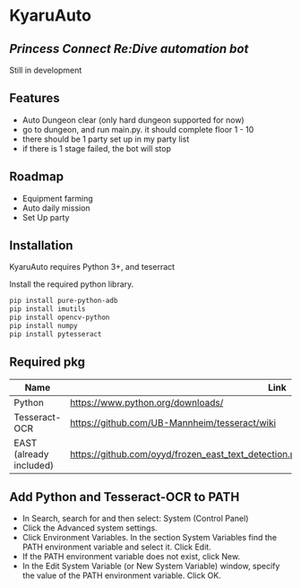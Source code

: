 # KyaruAuto
## _Princess Connect Re:Dive automation bot_

Still in development
## Features
- Auto Dungeon clear (only hard dungeon supported for now)
- go to dungeon, and run main.py. it should complete floor 1 - 10
- there should be 1 party set up in my party list
- if there is 1 stage failed, the bot will stop

## Roadmap
- Equipment farming
- Auto daily mission
- Set Up party

## Installation
KyaruAuto requires Python 3+, and teserract

Install the required python library.
```sh
pip install pure-python-adb
pip install imutils
pip install opencv-python
pip install numpy
pip install pytesseract
```


## Required pkg

| Name | Link |
| ------ | ------ |
| Python | https://www.python.org/downloads/ |
| Tesseract-OCR | https://github.com/UB-Mannheim/tesseract/wiki |
| EAST (already included) | https://github.com/oyyd/frozen_east_text_detection.pb/blob/master/frozen_east_text_detection.pb |


## Add Python and Tesseract-OCR to PATH
- In Search, search for and then select: System (Control Panel)
- Click the Advanced system settings.
- Click Environment Variables. In the section System Variables find the PATH environment variable and select it. Click Edit. 
- If the PATH environment variable does not exist, click New.
- In the Edit System Variable (or New System Variable) window, specify the value of the PATH environment variable. Click OK. 
